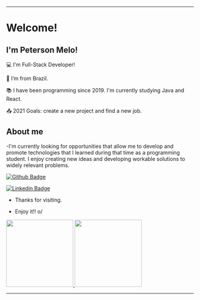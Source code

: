 ----------------------------------------------------------------------------

# Welcome!

 

## I'm Peterson Melo!

 

:computer: I'm Full-Stack Developer!

:house_with_garden: I’m from Brazil.

:books: I have been programming since 2019. I'm currently studying Java and React.

:outbox_tray: 2021 Goals: create a new project and find a new job.

 

## About me

-I'm currently looking for opportunities that allow me to develop and promote technologies that I learned during that time as a programming student.
I enjoy creating new ideas and developing workable solutions to widely relevant problems.

[![Github Badge](https://img.shields.io/badge/-Github-000?style=flat-square&logo=Github&logoColor=white&link=https://github.com/PetersonNave)](https://github.com/PetersonNave)

[![Linkedin Badge](https://img.shields.io/badge/-LinkedIn-blue?style=flat-square&logo=Linkedin&logoColor=white&link=https://www.linkedin.com/in/peterson-melo/)](https://www.linkedin.com/in/peterson-melo/)

- Thanks for visiting.

- Enjoy it!! o/

<div>
<a href="https://github.com/seu-usuário-aqui">
<img height="180em" src="https://github-readme-stats.vercel.app/api/top-langs/?username=seu-usuário-aqui&layout=compact&langs_count=7&theme=dracula"/>
<img height="180em" src="https://github-readme-stats.vercel.app/api?username=seu-usuário-aqui&show_icons=true&theme=dracula&include_all_commits=true&count_private=true"/>
</div>

----------------------------------------------------------------------------------

